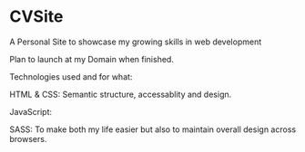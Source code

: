 # CVSite
A Personal Site to showcase my growing skills in web development

Plan to launch at my Domain when finished.

Technologies used and for what:

HTML & CSS: Semantic structure, accessablity and design.

JavaScript:

SASS: To make both my life easier but also to maintain overall design across browsers.